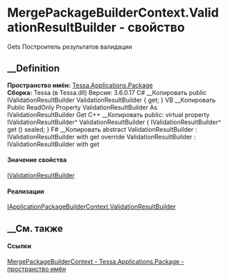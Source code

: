 # MergePackageBuilderContext.ValidationResultBuilder - свойство
Gets Построитель результатов валидации
## __Definition
 **Пространство имён:**
[Tessa.Applications.Package](N_Tessa_Applications_Package.htm)  
 **Сборка:** Tessa (в Tessa.dll) Версия: 3.6.0.17
C# __Копировать
     public IValidationResultBuilder ValidationResultBuilder { get; }
VB __Копировать
     Public ReadOnly Property ValidationResultBuilder As IValidationResultBuilder
    	Get
C++ __Копировать
     public:
    virtual property IValidationResultBuilder^ ValidationResultBuilder {
    	IValidationResultBuilder^ get () sealed;
    }
F# __Копировать
     abstract ValidationResultBuilder : IValidationResultBuilder with get
    override ValidationResultBuilder : IValidationResultBuilder with get
#### Значение свойства
[IValidationResultBuilder](T_Tessa_Platform_Validation_IValidationResultBuilder.htm)
#### Реализации
[IApplicationPackageBuilderContext.ValidationResultBuilder](P_Tessa_Applications_Package_IApplicationPackageBuilderContext_ValidationResultBuilder.htm)  
##  __См. также
#### Ссылки
[MergePackageBuilderContext -
](T_Tessa_Applications_Package_MergePackageBuilderContext.htm)
[Tessa.Applications.Package - пространство
имён](N_Tessa_Applications_Package.htm)
